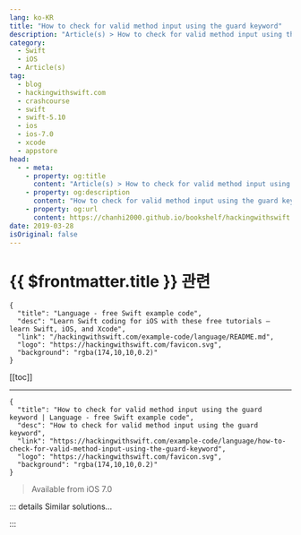 ```yaml
---
lang: ko-KR
title: "How to check for valid method input using the guard keyword"
description: "Article(s) > How to check for valid method input using the guard keyword"
category:
  - Swift
  - iOS
  - Article(s)
tag: 
  - blog
  - hackingwithswift.com
  - crashcourse
  - swift
  - swift-5.10
  - ios
  - ios-7.0
  - xcode
  - appstore
head:
  - - meta:
    - property: og:title
      content: "Article(s) > How to check for valid method input using the guard keyword"
    - property: og:description
      content: "How to check for valid method input using the guard keyword"
    - property: og:url
      content: https://chanhi2000.github.io/bookshelf/hackingwithswift.com/example-code/language/how-to-check-for-valid-method-input-using-the-guard-keyword.html
date: 2019-03-28
isOriginal: false
---
```


# {{ $frontmatter.title }} 관련

```component VPCard
{
  "title": "Language - free Swift example code",
  "desc": "Learn Swift coding for iOS with these free tutorials – learn Swift, iOS, and Xcode",
  "link": "/hackingwithswift.com/example-code/language/README.md",
  "logo": "https://hackingwithswift.com/favicon.svg",
  "background": "rgba(174,10,10,0.2)"
}
```

[[toc]]

---

```component VPCard
{
  "title": "How to check for valid method input using the guard keyword | Language - free Swift example code",
  "desc": "How to check for valid method input using the guard keyword",
  "link": "https://hackingwithswift.com/example-code/language/how-to-check-for-valid-method-input-using-the-guard-keyword",
  "logo": "https://hackingwithswift.com/favicon.svg",
  "background": "rgba(174,10,10,0.2)"
}
```

> Available from iOS 7.0

<!-- TODO: 작성 -->

<!-- 
The `guard` keyword was introduced in Swift to signal early returns, which is a coding technique that effectively means "make sure all these things are set up before I start doing the real work in my function, others bail out."

For example, if you want to ensure a `submit()` is only ever run if an existing `name` property has a value, you would do this:

```swift
func submit() {
    guard name != nil else { return }

    doImportantWork(name)
}
```

This might seem like a job for a regular `if` statement, and to be fair that's correct – the two are very similar. The advantage with `guard`, however, is that it makes your intention clear: these values need to be set up correctly before continuing.

The `guard` keyword is also helpful because it can be used to check and unwrap optionals that remain unwrapped until the end of the method. For example:

```swift
func betterSubmit() {
    guard let unwrappedName = name else { return }

    doImportantWork(unwrappedName)
}
```

So, if `name` is `nil` the method will return; otherwise, it will be safely unwrapped into `unwrappedName`.

-->

::: details Similar solutions…

<!--
/example-code/uikit/how-to-detect-keyboard-input-using-pressesbegan-and-pressesended">How to detect keyboard input using pressesBegan() and pressesEnded() 
/example-code/uikit/how-to-create-custom-text-input-using-uikeyinput">How to create custom text input using UIKeyInput 
/example-code/language/how-to-use-the-rethrows-keyword">How to use the rethrows keyword 
/example-code/language/how-to-fix-argument-of-selector-refers-to-instance-method-that-is-not-exposed-to-objective-c">How to fix “argument of #selector refers to instance method that is not exposed to Objective-C” 
/example-code/language/how-to-delay-execution-of-code-using-the-defer-keyword">How to delay execution of code using the defer keyword</a>
-->

:::

